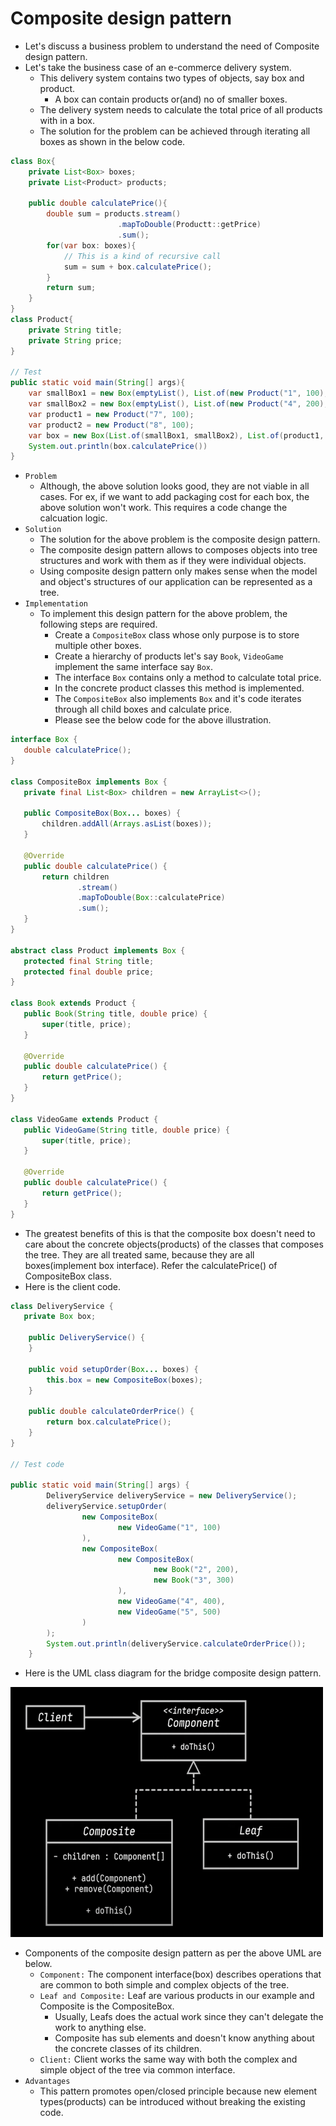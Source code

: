 # Composite design pattern

- Let's discuss a business problem to understand the need of Composite design pattern.
- Let's take the business case of an e-commerce delivery system.
  - This delivery system contains two types of objects, say box and product.
    - A box can contain products or(and) no of smaller boxes.
  - The delivery system needs to calculate the total price of all products with in a box.
  - The solution for the problem can be achieved through iterating all boxes as shown in the below code.
```java
class Box{
    private List<Box> boxes;
    private List<Product> products;

    public double calculatePrice(){
        double sum = products.stream()
                        .mapToDouble(Productt::getPrice)
                        .sum();
        for(var box: boxes){
            // This is a kind of recursive call
            sum = sum + box.calculatePrice();
        }
        return sum;                
    }
}
class Product{
    private String title;
    private String price;
}

// Test
public static void main(String[] args){
    var smallBox1 = new Box(emptyList(), List.of(new Product("1", 100), new Product("2", 100), new Product("3", 100)));
    var smallBox2 = new Box(emptyList(), List.of(new Product("4", 200), new Product("5", 200), new Product("6", 200)));
    var product1 = new Product("7", 100);
    var product2 = new Product("8", 100);
    var box = new Box(List.of(smallBox1, smallBox2), List.of(product1, product2));
    System.out.println(box.calculatePrice())
}
```
- `Problem`
  - Although, the above solution looks good, they are not viable in all cases. For ex, if we want to add packaging cost for each box, 
    the above solution won't work. This requires a code change the calcuation logic.
- `Solution`
  - The solution for the above problem is the composite design pattern.
  - The composite design pattern allows to composes objects into tree structures and work with them as if they were individual objects.
  - Using composite design pattern only makes sense when the model and object's structures of our application can be represented as a 
    tree.
- `Implementation`
  - To implement this design pattern for the above problem, the following steps are required.
    - Create a `CompositeBox` class whose only purpose is to store multiple other boxes.
    - Create a hierarchy of products let's say `Book`, `VideoGame` implement the same interface say `Box`.
    - The interface `Box` contains only a method to calculate total price.
    - In the concrete product classes this method is implemented.
    - The `CompositeBox` also implements `Box` and it's code iterates through all child boxes and calculate price.
    - Please see the below code for the above illustration.
 ```java
interface Box {
    double calculatePrice();
}

class CompositeBox implements Box {
    private final List<Box> children = new ArrayList<>();

    public CompositeBox(Box... boxes) {
        children.addAll(Arrays.asList(boxes));
    }

    @Override
    public double calculatePrice() {
        return children
                .stream()
                .mapToDouble(Box::calculatePrice)
                .sum();
    }
}

abstract class Product implements Box {
    protected final String title;
    protected final double price;
}

class Book extends Product {
    public Book(String title, double price) {
        super(title, price);
    }

    @Override
    public double calculatePrice() {
        return getPrice();
    }
}

class VideoGame extends Product {
    public VideoGame(String title, double price) {
        super(title, price);
    }

    @Override
    public double calculatePrice() {
        return getPrice();
    }
}
```
- The greatest benefits of this is that the composite box doesn't need to care about the concrete objects(products) of the classes 
  that composes the tree. They are all treated same, because they are all boxes(implement box interface). Refer the calculatePrice() of CompositeBox class.
- Here is the client code.
```java
class DeliveryService {
   private Box box;

    public DeliveryService() {
    }

    public void setupOrder(Box... boxes) {
        this.box = new CompositeBox(boxes);
    }

    public double calculateOrderPrice() {
        return box.calculatePrice();
    }
}

// Test code

public static void main(String[] args) {
        DeliveryService deliveryService = new DeliveryService();
        deliveryService.setupOrder(
                new CompositeBox(
                        new VideoGame("1", 100)
                ),
                new CompositeBox(
                        new CompositeBox(
                                new Book("2", 200),
                                new Book("3", 300)
                        ),
                        new VideoGame("4", 400),
                        new VideoGame("5", 500)
                )
        );
        System.out.println(deliveryService.calculateOrderPrice());
    }
```  

- Here is the UML class diagram for the bridge composite design pattern.

<img src="../../images/composite.png" height=400 width=500>

- Components of the composite design pattern as per the above UML are below.
  - `Component:` The component interface(box) describes operations that are common to both simple and complex objects of the tree.
  - `Leaf and Composite:` Leaf are various products in our example and Composite is the CompositeBox. 
    - Usually, Leafs does the actual work since they can't delegate the work to anything else.
    - Composite has sub elements and doesn't know anything about the concrete classes of its children.
  - `Client:` Client works the same way with both the complex and simple object of the tree via common interface.
- `Advantages`
  - This pattern promotes open/closed principle because new element types(products) can be introduced without breaking the existing 
    code.
    
